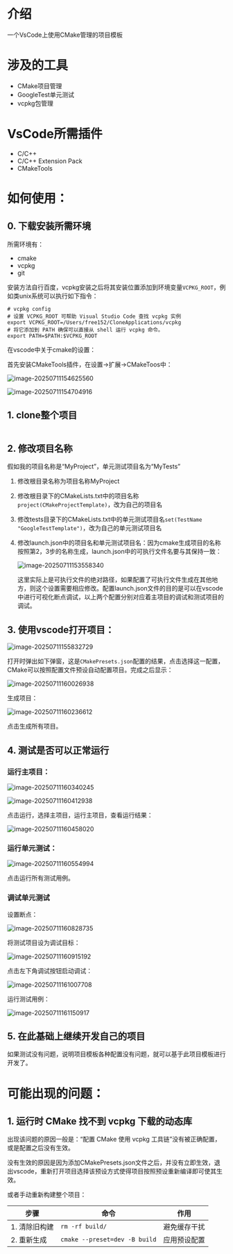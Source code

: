 # 介绍
一个VsCode上使用CMake管理的项目模板

# 涉及的工具
- CMake项目管理
- GoogleTest单元测试
- vcpkg包管理

# VsCode所需插件
- C/C++
- C/C++ Extension Pack
- CMakeTools

# 如何使用：

## 0. 下载安装所需环境

所需环境有：

- cmake
- vcpkg
- git

安装方法自行百度，vcpkg安装之后将其安装位置添加到环境变量`VCPKG_ROOT`，例如类unix系统可以执行如下指令：

```shell
# vcpkg config
# 设置 VCPKG_ROOT 可帮助 Visual Studio Code 查找 vcpkg 实例
export VCPKG_ROOT=/Users/free152/CloneApplications/vcpkg
# 将它添加到 PATH 确保可以直接从 shell 运行 vcpkg 命令。
export PATH=$PATH:$VCPKG_ROOT
```

在vscode中关于cmake的设置：

首先安装CMakeTools插件，在设置->扩展->CMakeToos中：

![image-20250711154625560](./readme.assets/image-20250711154625560.png)

![image-20250711154704916](./readme.assets/image-20250711154704916.png)

## 1. clone整个项目

```git

```

## 2. 修改项目名称
假如我的项目名称是“MyProject”，单元测试项目名为“MyTests”
1. 修改根目录名称为项目名称MyProject

2. 修改根目录下的CMakeLists.txt中的项目名称`project(CMakeProjectTemplate)`，改为自己的项目名

3. 修改tests目录下的CMakeLists.txt中的单元测试项目名`set(TestName "GoogleTestTemplate")`，改为自己的单元测试项目名

4. 修改launch.json中的项目名和单元测试项目名：因为cmake生成项目的名称按照第2，3步的名称生成，launch.json中的可执行文件名要与其保持一致：

   ![image-20250711153558340](./readme.assets/image-20250711153558340.png)

   这里实际上是可执行文件的绝对路径，如果配置了可执行文件生成在其他地方，则这个设置需要相应修改。配置launch.json文件的目的是可以在vscode中进行可视化断点调试，以上两个配置分别对应着主项目的调试和测试项目的调试。

   

## 3. 使用vscode打开项目：

![image-20250711155832729](./readme.assets/image-20250711155832729.png)

打开时弹出如下弹窗，这是`CMakePresets.json`配置的结果，点击选择这一配置，CMake可以按照配置文件预设自动配置项目。完成之后显示：

![image-20250711160026938](./readme.assets/image-20250711160026938.png)

生成项目：

![image-20250711160236612](./readme.assets/image-20250711160236612.png)

点击生成所有项目。

## 4. 测试是否可以正常运行

### 运行主项目：

![image-20250711160340245](./readme.assets/image-20250711160340245.png)

![image-20250711160412938](./readme.assets/image-20250711160412938.png)

点击运行，选择主项目，运行主项目，查看运行结果：

![image-20250711160458020](./readme.assets/image-20250711160458020.png)

### 运行单元测试：

![image-20250711160554994](./readme.assets/image-20250711160554994.png)

点击运行所有测试用例。

### 调试单元测试

设置断点：

![image-20250711160828735](./readme.assets/image-20250711160828735.png)

将测试项目设为调试目标：

![image-20250711160915192](./readme.assets/image-20250711160915192.png)

点击左下角调试按钮启动调试：

![image-20250711161007708](./readme.assets/image-20250711161007708.png)

运行测试用例：

![image-20250711161150917](./readme.assets/image-20250711161150917.png)

## 5. 在此基础上继续开发自己的项目

 如果测试没有问题，说明项目模板各种配置没有问题，就可以基于此项目模板进行开发了。

# 可能出现的问题：

## 1. 运行时 CMake 找不到 vcpkg 下载的动态库

出现该问题的原因一般是：“配置 CMake 使用 vcpkg 工具链”没有被正确配置，或是配置之后没有生效。

没有生效的原因是因为添加CMakePresets.json文件之后，并没有立即生效，退出vscode，重新打开项目选择该预设方式使得项目按照预设重新编译即可使其生效。

或者手动重新构建整个项目：

| **步骤**      | **命令**                      | **作用**     |
| ------------- | ----------------------------- | ------------ |
| 1. 清除旧构建 | `rm -rf build/`               | 避免缓存干扰 |
| 2. 重新生成   | `cmake --preset=dev -B build` | 应用预设配置 |

